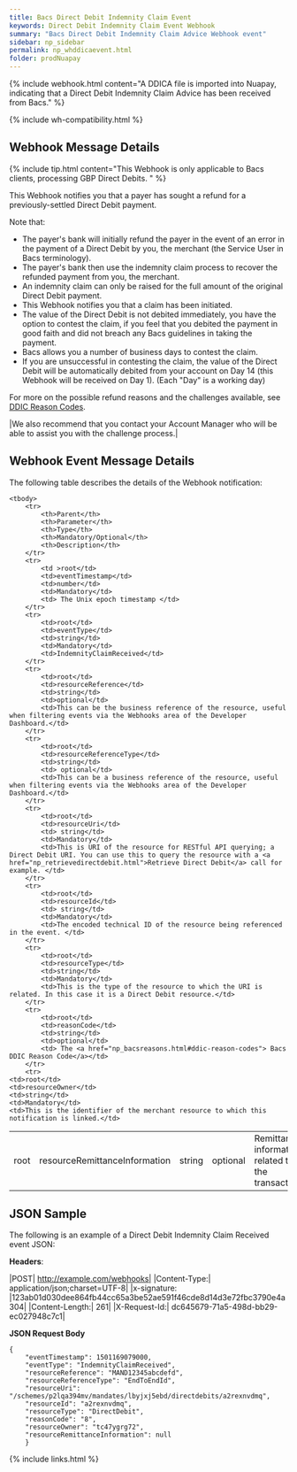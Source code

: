 ```yaml
---
title: Bacs Direct Debit Indemnity Claim Event
keywords: Direct Debit Indemnity Claim Event Webhook
summary: "Bacs Direct Debit Indemnity Claim Advice Webhook event"
sidebar: np_sidebar
permalink: np_whddicaevent.html
folder: prodNuapay
---
```


{% include webhook.html content="A DDICA file is imported into Nuapay, indicating that a Direct Debit Indemnity Claim Advice has been received from Bacs." %}

{% include wh-compatibility.html %}

## Webhook Message Details

{% include tip.html content="This Webhook is only applicable to Bacs clients, processing GBP Direct Debits. " %}


This Webhook notifies you that a payer has sought a refund for a previously-settled Direct Debit payment.

Note that:
* The payer's bank will initially refund the payer in the event of an error in the payment of a Direct Debit by you, the merchant (the Service User in Bacs terminology).
* The payer's bank then use the indemnity claim process to recover the refunded payment from you, the merchant.
* An indemnity claim can only be raised for the full amount of the original Direct Debit payment.
* This Webhook notifies you that a claim has been initiated.
* The value of the Direct Debit is not debited immediately, you have the option to contest the claim, if you feel that you debited the payment in good faith and did not breach any Bacs guidelines in taking the payment.
* Bacs allows you a number of business days to contest the claim.
* If you are unsuccessful in contesting the claim, the value of the Direct Debit will be automatically debited from your account on Day 14 (this Webhook will be received on Day 1). (Each "Day" is a working day)

For more on the possible refund reasons and the challenges available, see [DDIC Reason Codes](np_bacsreasons.html#ddic-reason-codes).

|We also recommend that you contact your Account Manager who will be able to assist you with the challenge process.|

## Webhook Event Message Details

<p>
	The following table describes the details of the Webhook notification:</p>
<table cellspacing="0">

	<tbody>
		<tr>
			<th>Parent</th>
			<th>Parameter</th>
			<th>Type</th>
			<th>Mandatory/Optional</th>
			<th>Description</th>
		</tr>
		<tr>
			<td >root</td>
			<td>eventTimestamp</td>
			<td>number</td>
			<td>Mandatory</td>
			<td> The Unix epoch timestamp </td>
		</tr>
		<tr>
			<td>root</td>
			<td>eventType</td>
			<td>string</td>
			<td>Mandatory</td>
			<td>IndemnityClaimReceived</td>
		</tr>		
		<tr>
			<td>root</td>
			<td>resourceReference</td>
			<td>string</td>
			<td>optional</td>
			<td>This can be the business reference of the resource, useful when filtering events via the Webhooks area of the Developer Dashboard.</td>
		</tr>
		<tr>
			<td>root</td>
			<td>resourceReferenceType</td>
			<td>string</td>
			<td> optional</td>
			<td>This can be a business reference of the resource, useful when filtering events via the Webhooks area of the Developer Dashboard.</td>
		</tr>
		<tr>
			<td>root</td>
			<td>resourceUri</td>
			<td> string</td>
			<td>Mandatory</td>
			<td>This is URI of the resource for RESTful API querying; a Direct Debit URI. You can use this to query the resource with a <a href="np_retrievedirectdebit.html">Retrieve Direct Debit</a> call for example. </td>
		</tr>		
		<tr>
			<td>root</td>
			<td>resourceId</td>
			<td> string</td>
			<td>Mandatory</td>
			<td>The encoded technical ID of the resource being referenced in the event. </td>
		</tr>		
		<tr>
			<td>root</td>
			<td>resourceType</td>
			<td>string</td>
			<td>Mandatory</td>
			<td>This is the type of the resource to which the URI is related. In this case it is a Direct Debit resource.</td>
		</tr>
		<tr>
			<td>root</td>
			<td>reasonCode</td>
			<td>string</td>
			<td>optional</td>
            <td> The <a href="np_bacsreasons.html#ddic-reason-codes"> Bacs DDIC Reason Code</a></td>
		</tr>
		<tr>
	<td>root</td>
	<td>resourceOwner</td>
	<td>string</td>
	<td>Mandatory</td>
	<td>This is the identifier of the merchant resource to which this notification is linked.</td>
</tr>
		<tr>
  <td>root</td>
  <td>resourceRemittanceInformation</td>
  <td>string</td>
  <td>optional</td>
  <td>Remittance information related to the transaction.</td>
</tr>
	</tbody>
</table>


## JSON Sample

The following is an example of a Direct Debit Indemnity Claim Received event JSON:

<b>Headers</b>:


|POST| http://example.com/webhooks|
|Content-Type:| application/json;charset=UTF-8|
|x-signature: |123ab01d030dee864fb44cc65a3be52ae591f46cde8d14d3e72fbc3790e4a304|
|Content-Length:| 261|
|X-Request-Id:| dc645679-71a5-498d-bb29-ec027948c7c1|

<b>JSON Request Body</b>
<pre>
<code class="json">{
    "eventTimestamp": 1501169079000,
    "eventType": "IndemnityClaimReceived",
	"resourceReference": "MAND12345abcdefd",
	"resourceReferenceType": "EndToEndId",
	"resourceUri": "/schemes/p2lqa394mv/mandates/lbyjxj5ebd/directdebits/a2rexnvdmq",
	"resourceId": "a2rexnvdmq",
	"resourceType": "DirectDebit",
	"reasonCode": "8",
	"resourceOwner": "tc47ygrg72",
	"resourceRemittanceInformation": null
	}</code>
</pre>

{% include links.html %}

